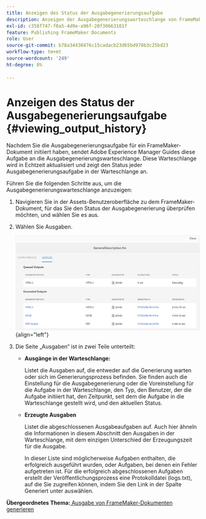 ```yaml
---
title: Anzeigen des Status der Ausgabegenerierungsaufgabe
description: Anzeigen der Ausgabegenerierungswarteschlange von FrameMaker-Dokumenten. Erfahren Sie, wie Sie den Status einer Ausgabegenerierungsaufgabe anzeigen.
exl-id: c358f747-f0a5-4d9e-a96f-20f30663101f
feature: Publishing FrameMaker Documents
role: User
source-git-commit: b78a34430476c15cadacb23d65bd978b3c25bd23
workflow-type: tm+mt
source-wordcount: '249'
ht-degree: 0%

---
```


# Anzeigen des Status der Ausgabegenerierungsaufgabe {#viewing_output_history}

Nachdem Sie die Ausgabegenerierungsaufgabe für ein FrameMaker-Dokument initiiert haben, sendet Adobe Experience Manager Guides diese Aufgabe an die Ausgabegenerierungswarteschlange. Diese Warteschlange wird in Echtzeit aktualisiert und zeigt den Status jeder Ausgabegenerierungsaufgabe in der Warteschlange an.

Führen Sie die folgenden Schritte aus, um die Ausgabegenerierungswarteschlange anzuzeigen:

1. Navigieren Sie in der Assets-Benutzeroberfläche zu dem FrameMaker-Dokument, für das Sie den Status der Ausgabegenerierung überprüfen möchten, und wählen Sie es aus.

1. Wählen Sie Ausgaben.

   ![](images/output-queued-fm.png){align="left"}

1. Die Seite „Ausgaben“ ist in zwei Teile unterteilt:

   - **Ausgänge in der Warteschlange:**

     Listet die Ausgaben auf, die entweder auf die Generierung warten oder sich im Generierungsprozess befinden. Sie finden auch die Einstellung für die Ausgabegenerierung oder die Voreinstellung für die Aufgabe in der Warteschlange, den Typ, den Benutzer, der die Aufgabe initiiert hat, den Zeitpunkt, seit dem die Aufgabe in die Warteschlange gestellt wird, und den aktuellen Status.

   - **Erzeugte Ausgaben**

     Listet die abgeschlossenen Ausgabeaufgaben auf. Auch hier ähneln die Informationen in diesem Abschnitt den Ausgaben in der Warteschlange, mit dem einzigen Unterschied der Erzeugungszeit für die Ausgabe.

     In dieser Liste sind möglicherweise Aufgaben enthalten, die erfolgreich ausgeführt wurden, oder Aufgaben, bei denen ein Fehler aufgetreten ist. Für die erfolgreich abgeschlossenen Aufgaben erstellt der Veröffentlichungsprozess eine Protokolldatei \(logs.txt\), auf die Sie zugreifen können, indem Sie den Link in der Spalte Generiert unter auswählen.


**Übergeordnetes Thema:**&#x200B;[&#x200B; Ausgabe von FrameMaker-Dokumenten generieren](fm-output-generatation.md)
